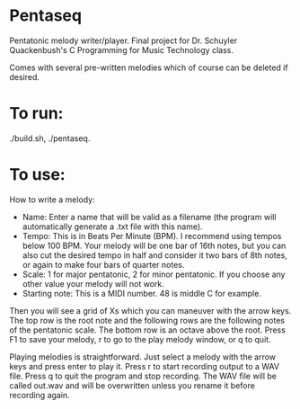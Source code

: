 # Pentaseq
Pentatonic melody writer/player. Final project for Dr. Schuyler Quackenbush's C Programming for Music Technology class.

Comes with several pre-written melodies which of course can be deleted if desired.

# To run:

./build.sh, ./pentaseq.

# To use:

How to write a melody:
- Name: Enter a name that will be valid as a filename (the program will automatically generate a .txt file with this name).
- Tempo: This is in Beats Per Minute (BPM). I recommend using tempos below 100 BPM. Your melody will be one bar of 16th notes, but you can also cut the desired tempo in half and consider it two bars of 8th notes, or again to make four bars of quarter notes.
- Scale: 1 for major pentatonic, 2 for minor pentatonic. If you choose any other value your melody will not work.
- Starting note: This is a MIDI number. 48 is middle C for example.

Then you will see a grid of Xs which you can maneuver with the arrow keys. The top row is the root note and the following rows are the following notes of the pentatonic scale. The bottom row is an octave above the root. Press F1 to save your melody, r to go to the play melody window, or q to quit.

Playing melodies is straightforward. Just select a melody with the arrow keys and press enter to play it. Press r to start recording output to a WAV file. Press q to quit the program and stop recording. The WAV file will be called out.wav and will be overwritten unless you rename it before recording again.

